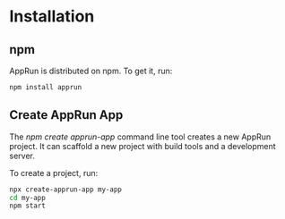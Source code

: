 # Installation

## npm

AppRun is distributed on npm. To get it, run:

```sh
npm install apprun
```

## Create AppRun App

The _npm create apprun-app_ command line tool creates a new AppRun project. It can scaffold a new project with build tools and a development server.

To create a project, run:

```sh
npx create-apprun-app my-app
cd my-app
npm start
```




